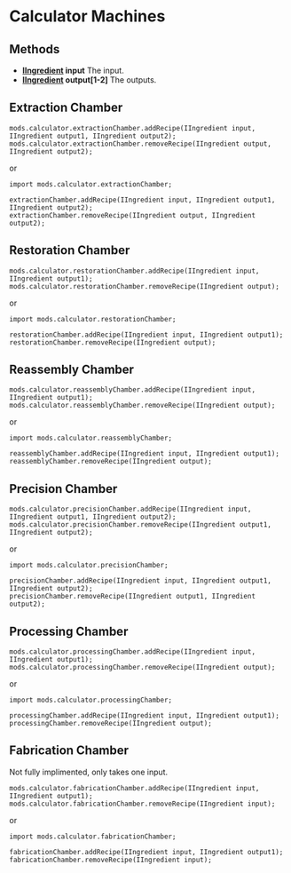 # Calculator Machines

## Methods

- **[IIngredient](/Vanilla/Variable_Types/IIngredient/) input** The input.
- **[IIngredient](/Vanilla/Variable_Types/IIngredient/) output[1-2]** The outputs.

## Extraction Chamber

```zenscript
mods.calculator.extractionChamber.addRecipe(IIngredient input, IIngredient output1, IIngredient output2);
mods.calculator.extractionChamber.removeRecipe(IIngredient output, IIngredient output2);
```
or 
```zenscript
import mods.calculator.extractionChamber;

extractionChamber.addRecipe(IIngredient input, IIngredient output1, IIngredient output2);
extractionChamber.removeRecipe(IIngredient output, IIngredient output2);
```

## Restoration Chamber

```zenscript
mods.calculator.restorationChamber.addRecipe(IIngredient input, IIngredient output1);
mods.calculator.restorationChamber.removeRecipe(IIngredient output);
```
or
```zenscript
import mods.calculator.restorationChamber;

restorationChamber.addRecipe(IIngredient input, IIngredient output1);
restorationChamber.removeRecipe(IIngredient output);
```

## Reassembly Chamber

```zenscript
mods.calculator.reassemblyChamber.addRecipe(IIngredient input, IIngredient output1);
mods.calculator.reassemblyChamber.removeRecipe(IIngredient output);
```
or
```zenscript
import mods.calculator.reassemblyChamber;

reassemblyChamber.addRecipe(IIngredient input, IIngredient output1);
reassemblyChamber.removeRecipe(IIngredient output);
```

## Precision Chamber

```zenscript
mods.calculator.precisionChamber.addRecipe(IIngredient input, IIngredient output1, IIngredient output2);
mods.calculator.precisionChamber.removeRecipe(IIngredient output1, IIngredient output2);
```
or
```zenscript
import mods.calculator.precisionChamber;

precisionChamber.addRecipe(IIngredient input, IIngredient output1, IIngredient output2);
precisionChamber.removeRecipe(IIngredient output1, IIngredient output2);
```

## Processing Chamber

```zenscript
mods.calculator.processingChamber.addRecipe(IIngredient input, IIngredient output1);
mods.calculator.processingChamber.removeRecipe(IIngredient output);
```
or
```zenscript
import mods.calculator.processingChamber;

processingChamber.addRecipe(IIngredient input, IIngredient output1);
processingChamber.removeRecipe(IIngredient output);
```

## Fabrication Chamber

Not fully implimented, only takes one input.

```zenscript
mods.calculator.fabricationChamber.addRecipe(IIngredient input, IIngredient output1);
mods.calculator.fabricationChamber.removeRecipe(IIngredient input);
```
or
```zenscript
import mods.calculator.fabricationChamber;

fabricationChamber.addRecipe(IIngredient input, IIngredient output1);
fabricationChamber.removeRecipe(IIngredient input);
```